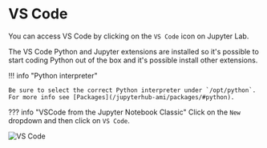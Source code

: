#  VS Code

You can access VS Code by clicking on the `VS Code` icon on Jupyter Lab.

The VS Code Python and Jupyter extensions are installed so it's possible to start coding
Python out of the box and it's possible install other extensions.

!!! info "Python interpreter"

    Be sure to select the correct Python interpreter under `/opt/python`.
    For more info see [Packages](/jupyterhub-ami/packages/#python).

??? info "VSCode from the Jupyter Notebook Classic"
    Click on the `New` dropdown and then click on `VS Code`.

![VS Code](/assets/images/ami/jupyterhub/vscode.png)
